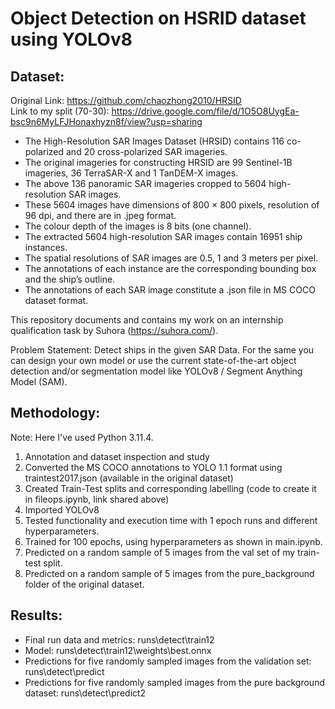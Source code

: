 # Object Detection on HSRID dataset using YOLOv8

## Dataset:

Original Link: https://github.com/chaozhong2010/HRSID <br>
Link to my split (70-30): https://drive.google.com/file/d/1O5O8UygEa-bsc9n6MyLFJHonaxhyzn8f/view?usp=sharing

-   The High-Resolution SAR Images Dataset (HRSID) contains 116 co-polarized and 20
    cross-polarized SAR imageries.
-   The original imageries for constructing HRSID are 99 Sentinel-1B imageries, 36
    TerraSAR-X and 1 TanDEM-X images.
-   The above 136 panoramic SAR imageries cropped to 5604 high-resolution SAR images.
-   These 5604 images have dimensions of 800 × 800 pixels, resolution of 96 dpi, and there
    are in .jpeg format.
-   The colour depth of the images is 8 bits (one channel).
-   The extracted 5604 high-resolution SAR images contain 16951 ship instances.
-   The spatial resolutions of SAR images are 0.5, 1 and 3 meters per pixel.
-   The annotations of each instance are the corresponding bounding box and the ship’s
    outline.
-   The annotations of each SAR image constitute a .json file in MS COCO dataset format.

This repository documents and contains my work on an internship qualification task by Suhora (https://suhora.com/).

Problem Statement: Detect ships in the given SAR Data. For the same you can design your own
model or use the current state-of-the-art object detection and/or segmentation model like
YOLOv8 / Segment Anything Model (SAM).

## Methodology:

Note: Here I've used Python 3.11.4.

1. Annotation and dataset inspection and study
2. Converted the MS COCO annotations to YOLO 1.1 format using traintest2017.json (available in the original dataset)
3. Created Train-Test splits and corresponding labelling (code to create it in fileops.ipynb, link shared above)
4. Imported YOLOv8
5. Tested functionality and execution time with 1 epoch runs and different hyperparameters.
6. Trained for 100 epochs, using hyperparameters as shown in main.ipynb.
7. Predicted on a random sample of 5 images from the val set of my train-test split.
8. Predicted on a random sample of 5 images from the pure_background folder of the original dataset.

## Results:

-   Final run data and metrics: runs\detect\train12
-   Model: runs\detect\train12\weights\best.onnx
-   Predictions for five randomly sampled images from the validation set: runs\detect\predict
-   Predictions for five randomly sampled images from the pure background dataset: runs\detect\predict2
